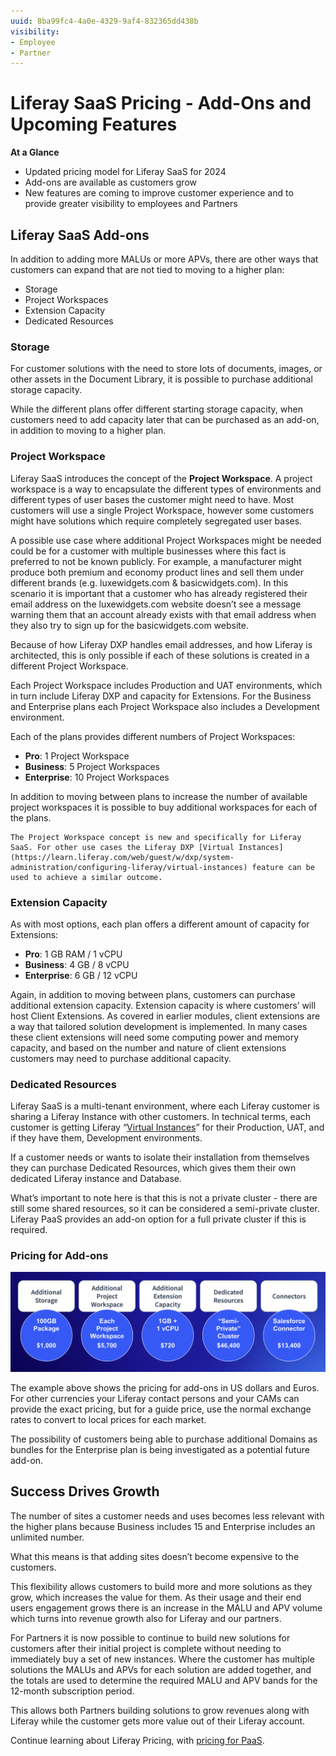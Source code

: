 ```yaml
---
uuid: 8ba99fc4-4a0e-4329-9af4-832365dd438b
visibility: 
- Employee
- Partner
---
```


# Liferay SaaS Pricing - Add-Ons and Upcoming Features

**At a Glance**

* Updated pricing model for Liferay SaaS for 2024
* Add-ons are available as customers grow
* New features are coming to improve customer experience and to provide greater visibility to employees and Partners

## Liferay SaaS Add-ons

In addition to adding more MALUs or more APVs, there are other ways that customers can expand that are not tied to moving to a higher plan:

* Storage
* Project Workspaces
* Extension Capacity
* Dedicated Resources

### Storage

For customer solutions with the need to store lots of documents, images, or other assets in the Document Library, it is possible to purchase additional storage capacity. 

While the different plans offer different starting storage capacity, when customers need to add capacity later that can be purchased as an add-on, in addition to moving to a higher plan.

### Project Workspace

Liferay SaaS introduces the concept of the **Project Workspace**. A project workspace is a way to encapsulate the different types of environments and different types of user bases the customer might need to have. Most customers will use a single Project Workspace, however some customers might have solutions which require completely segregated user bases.

A possible use case where additional Project Workspaces might be needed could be for a customer with multiple businesses where this fact is preferred to not be known publicly. For example, a manufacturer might produce both premium and economy product lines and sell them under different brands (e.g. luxewidgets.com & basicwidgets.com). In this scenario it is important that a customer who has already registered their email address on the luxewidgets.com website doesn’t see a message warning them that an account already exists with that email address when they also try to sign up for the basicwidgets.com website. 

Because of how Liferay DXP handles email addresses, and how Liferay is architected, this is only possible if each of these solutions is created in a different Project Workspace.

Each Project Workspace includes Production and UAT environments, which in turn include Liferay DXP and capacity for Extensions. For the Business and Enterprise plans each Project Workspace also includes a Development environment.

Each of the plans provides different numbers of Project Workspaces:

* **Pro**: 1 Project Workspace
* **Business**: 5 Project Workspaces
* **Enterprise**: 10 Project Workspaces

In addition to moving between plans to increase the number of available project workspaces it is possible to buy additional workspaces for each of the plans.

```{note}
The Project Workspace concept is new and specifically for Liferay SaaS. For other use cases the Liferay DXP [Virtual Instances](https://learn.liferay.com/web/guest/w/dxp/system-administration/configuring-liferay/virtual-instances) feature can be used to achieve a similar outcome.  
```

### Extension Capacity

As with most options, each plan offers a different amount of capacity for Extensions:

* **Pro**: 1 GB RAM / 1 vCPU
* **Business**: 4 GB / 8 vCPU
* **Enterprise**: 6 GB / 12 vCPU

Again, in addition to moving between plans, customers can purchase additional extension capacity. Extension capacity is where customers’ will host Client Extensions. As covered in earlier modules, client extensions are a way that tailored solution development is implemented.  In many cases these client extensions will need some computing power and memory capacity, and based on the number and nature of client extensions customers may need to purchase additional capacity.

### Dedicated Resources

Liferay SaaS is a multi-tenant environment, where each Liferay customer is sharing a Liferay Instance with other customers.  In technical terms, each customer is getting Liferay “[Virtual Instances](https://learn.liferay.com/web/guest/w/dxp/system-administration/configuring-liferay/virtual-instances/understanding-virtual-instances)” for their Production, UAT, and if they have them, Development environments.

If a customer needs or wants to isolate their installation from themselves they can purchase Dedicated Resources, which gives them their own dedicated Liferay instance and Database.

What’s important to note here is that this is not a private cluster - there are still some shared resources, so it can be considered a semi-private cluster. Liferay PaaS provides an add-on option for a full private cluster if this is required.

### Pricing for Add-ons

![Available add-ons are Storage, Project Workspaces, Extension Capacity, and Dedicated Resouces](./liferay-pricing-saas/images/06.png)

The example above shows the pricing for add-ons in US dollars and Euros. For other currencies your Liferay contact persons and your CAMs can provide the exact pricing, but for a guide price, use the normal exchange rates to convert to local prices for each market.

The possibility of customers being able to purchase additional Domains as bundles for the Enterprise plan is being investigated as a potential future add-on.

## Success Drives Growth

The number of sites a customer needs and uses becomes less relevant with the higher plans because Business includes 15 and Enterprise includes an unlimited number. 

What this means is that adding sites doesn’t become expensive to the customers. 

This flexibility allows customers to build more and more solutions as they grow, which increases the value for them. As their usage and their end users engagement grows there is an increase in the MALU and APV volume which turns into revenue growth also for Liferay and our partners.

For Partners it is now possible to continue to build new solutions for customers after their initial project is complete without needing to immediately buy a set of new instances. Where the customer has multiple solutions the MALUs and APVs for each solution are added together, and the totals are used to determine the required MALU and APV bands for the 12-month subscription period.

This allows both Partners building solutions to grow revenues along with Liferay while the customer gets more value out of their Liferay account.

Continue learning about Liferay Pricing, with [pricing for PaaS](./liferay-pricing-paas.md).
